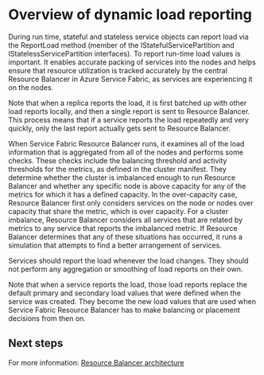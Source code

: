 <properties
   pageTitle="Dynamic load reporting | Microsoft Azure"
   description="An overview of dynamic load reporting to Resource Balancer"
   services="service-fabric"
   documentationCenter=".net"
   authors="GaugeField"
   manager="timlt"
   editor=""/>

<tags
   ms.service="Service-Fabric"
   ms.devlang="dotnet"
   ms.topic="article"
   ms.tgt_pltfrm="NA"
   ms.workload="NA"
   ms.date="09/03/2015"
   ms.author="masnider"/>

# Overview of dynamic load reporting
During run time, stateful and stateless service objects can report load via the ReportLoad method (member of the IStatefulServicePartition and IStatelessServicePartition interfaces). To report run-time load values is important. It enables accurate packing of services into the nodes and helps ensure that resource utilization is tracked accurately by the central Resource Balancer in Azure Service Fabric, as services are experiencing it on the nodes.

Note that when a replica reports the load, it is first batched up with other load reports locally, and then a single report is sent to Resource Balancer. This process means that if a service reports the load repeatedly and very quickly, only the last report actually gets sent to Resource Balancer.

When Service Fabric Resource Balancer runs, it examines all of the load information that is aggregated from all of the nodes and performs some checks. These checks include the balancing threshold and activity thresholds for the metrics, as defined in the cluster manifest. They determine whether the cluster is imbalanced enough to run Resource Balancer and whether any specific node is above capacity for any of the metrics for which it has a defined capacity. In the over-capacity case, Resource Balancer first only considers services on the node or nodes over capacity that share the metric, which is over capacity. For a cluster imbalance, Resource Balancer considers all services that are related by metrics to any service that reports the imbalanced metric. If Resource Balancer determines that any of these situations has occurred, it runs a simulation that attempts to find a better arrangement of services.

Services should report the load whenever the load changes. They should not perform any aggregation or smoothing of load reports on their own.

Note that when a service reports the load, those load reports replace the default primary and secondary load values that were defined when the service was created. They become the new load values that are used when Service Fabric Resource Balancer has to make balancing or placement decisions from then on.

<!--Every topic should have next steps and links to the next logical set of content to keep the customer engaged-->

## Next steps
For more information: [Resource Balancer architecture](service-fabric-resource-balancer-architecture.md)

